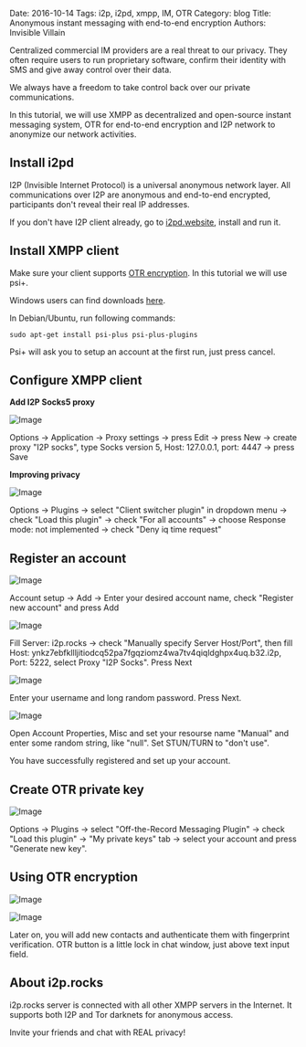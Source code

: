 Date: 2016-10-14
Tags: i2p, i2pd, xmpp, IM, OTR
Category: blog
Title: Anonymous instant messaging with end-to-end encryption
Authors: Invisible Villain


Centralized commercial IM providers are a real threat to our privacy. They often require users to run proprietary software, confirm their identity with SMS and give away control over their data.

We always have a freedom to take control back over our private communications.

In this tutorial, we will use XMPP as decentralized and open-source instant messaging system, OTR for end-to-end encryption and I2P network to anonymize our network activities.


Install i2pd
------------

I2P (Invisible Internet Protocol) is a universal anonymous network layer. All communications over I2P are anonymous and end-to-end encrypted, participants don't reveal their real IP addresses.

If you don't have I2P client already, go to [i2pd.website](http://i2pd.website), install and run it.



Install XMPP client
-------------------

Make sure your client supports [OTR encryption](http://wiki.xmpp.org/web/OTR). In this tutorial we will use psi+. 

Windows users can find downloads [here](https://sourceforge.net/projects/psiplus/files/). 

In Debian/Ubuntu, run following commands:

    sudo apt-get install psi-plus psi-plus-plugins

Psi+ will ask you to setup an account at the first run, just press cancel.



Configure XMPP client
---------------------

**Add I2P Socks5 proxy**

![Image]({filename}/images/xmpp-tut/socks-config.png)

Options -&gt; Application -&gt; Proxy settings -&gt; press Edit -&gt; press New -&gt; create proxy "I2P socks", type Socks version 5, Host: 127.0.0.1, port: 4447 -&gt; press Save



**Improving privacy**

![Image]({filename}/images/xmpp-tut/client-switch.png)

Options -&gt; Plugins -&gt; select "Client switcher plugin" in dropdown menu -&gt; check "Load this plugin" -&gt; check "For all accounts" -&gt; choose Response mode: not implemented -&gt; check "Deny iq time request" 



Register an account
-------------------

![Image]({filename}/images/xmpp-tut/reg1.png)

Account setup -&gt; Add -&gt; Enter your desired account name, check "Register new account" and press Add

![Image]({filename}/images/xmpp-tut/reg2.png)

Fill Server: i2p.rocks -&gt; check "Manually specify Server Host/Port", then fill Host: ynkz7ebfkllljitiodcq52pa7fgqziomz4wa7tv4qiqldghpx4uq.b32.i2p, Port: 5222, select Proxy "I2P Socks". Press Next

![Image]({filename}/images/xmpp-tut/reg3.png)

Enter your username and long random password. Press Next.

![Image]({filename}/images/xmpp-tut/config-account.png)

Open Account Properties, Misc and set your resourse name "Manual" and enter some random string, like "null". Set STUN/TURN to "don't use".

You have successfully registered and set up your account.



Create OTR private key
----------------------

![Image]({filename}/images/xmpp-tut/otr-generate.png.png)

Options -&gt; Plugins -&gt; select "Off-the-Record Messaging Plugin" -&gt; check "Load this plugin" -&gt; "My private keys" tab -&gt; select your account and press "Generate new key".



Using OTR encryption
--------------------

![Image]({filename}/images/xmpp-tut/verify-fingerprints.png)

![Image]({filename}/images/xmpp-tut/finally-secure.png)

Later on, you will add new contacts and authenticate them with fingerprint verification. OTR button is a little lock in chat window, just above text input field.



About i2p.rocks
---------------

i2p.rocks server is connected with all other XMPP servers in the Internet. It supports both I2P and Tor darknets for anonymous access.

Invite your friends and chat with REAL privacy!
